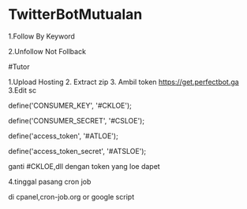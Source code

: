 # TwitterBotMutualan

1.Follow By Keyword

2.Unfollow Not Follback

#Tutor

1.Upload Hosting
2. Extract zip
3. Ambil token https://get.perfectbot.ga
3.Edit sc

define('CONSUMER_KEY', '#CKLOE');

define('CONSUMER_SECRET', '#CSLOE');

define('access_token', '#ATLOE');

define('access_token_secret', '#ATSLOE');

ganti #CKLOE,dll dengan token yang loe dapet

4.tinggal pasang cron job 

di cpanel,cron-job.org or google script
